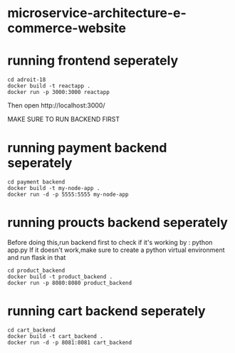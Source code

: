# microservice-architecture-e-commerce-website

# running frontend seperately
```
cd adroit-18
docker build -t reactapp .
docker run -p 3000:3000 reactapp
```
Then open http://localhost:3000/

MAKE SURE TO RUN BACKEND FIRST 

# running payment backend seperately
```
cd payment backend
docker build -t my-node-app .
docker run -d -p 5555:5555 my-node-app
```
# running proucts backend seperately
Before doing this,run backend first to check if it's working by : python app.py
If it doesn't work,make sure to create a python virtual environment and run flask in that
```
cd product_backend
docker build -t product_backend .
docker run -p 8080:8080 product_backend
```
# running cart backend seperately
```
cd cart_backend
docker build -t cart_backend .
docker run -d -p 8081:8081 cart_backend
```

